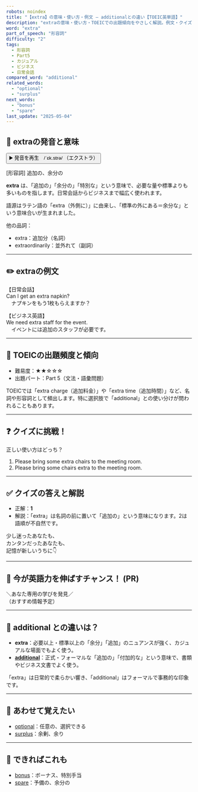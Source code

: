 ```yaml
---
robots: noindex
title: "【extra】の意味・使い方・例文 ― additionalとの違い【TOEIC英単語】"
description: "extraの意味・使い方・TOEICでの出題傾向をやさしく解説。例文・クイズ付きでadditionalとの違いもわかりやすく学べます。"
word: "extra"
part_of_speech: "形容詞"
difficulty: "2"
tags:
  - 形容詞
  - Part5
  - カジュアル
  - ビジネス
  - 日常会話
compared_word: "additional"
related_words:
  - "optional"
  - "surplus"
next_words:
  - "bonus"
  - "spare"
last_update: "2025-05-04"
---
```


## 🔰 extraの発音と意味

<button class="play-audio" onclick="playTTS('extra')">
  <span class="play-audio-main">
    ▶️ 発音を再生　/ˈɛk.strə/
  </span>
  <span class="play-audio-sub">
    （エクストラ）
  </span>
</button>

[形容詞] 追加の、余分の

**extra** は、「追加の」「余分の」「特別な」という意味で、必要な量や標準よりも多いものを指します。日常会話からビジネスまで幅広く使われます。

語源はラテン語の「extra（外側に）」に由来し、「標準の外にある＝余分な」という意味合いが生まれました。

他の品詞：  
- extra：追加分（名詞）
- extraordinarily：並外れて（副詞）

---

## ✏️ extraの例文

【日常会話】  
Can I get an extra napkin?  
　ナプキンをもう1枚もらえますか？

【ビジネス英語】  
We need extra staff for the event.  
　イベントには追加のスタッフが必要です。

---

## 🎯 TOEICの出題頻度と傾向

- 難易度：★★☆☆☆
- 出題パート：Part 5（文法・語彙問題）

TOEICでは「extra charge（追加料金）」や「extra time（追加時間）」など、名詞や形容詞として頻出します。特に選択肢で「additional」との使い分けが問われることもあります。

---

## ❓ クイズに挑戦！

正しい使い方はどっち？

1. Please bring some extra chairs to the meeting room.  
2. Please bring some chairs extra to the meeting room.

---

## ✅ クイズの答えと解説

- 正解：**1**
- 解説：「extra」は名詞の前に置いて「追加の」という意味になります。2は語順が不自然です。

少し迷ったあなたも、  
カンタンだったあなたも、  
記憶が新しいうちに👇️

---

## 🚀 今が英語力を伸ばすチャンス！ (PR)

<div class="info-center">
＼あなた専用の学びを発見／<br>  
（おすすめ情報予定）
</div>

---

## 🤔  additional との違いは？

- **extra**：必要以上・標準以上の「余分」「追加」のニュアンスが強く、カジュアルな場面でもよく使う。
- **[additional](/word/additional)**：正式・フォーマルな「追加の」「付加的な」という意味で、書類やビジネス文書でよく使う。

「extra」は日常的で柔らかい響き、「additional」はフォーマルで事務的な印象です。

---

## 🧩 あわせて覚えたい

- [optional](/word/optional)：任意の、選択できる
- [surplus](/word/surplus)：余剰、余り

---

## 📖 できればこれも

- [bonus](/word/bonus)：ボーナス、特別手当
- [spare](/word/spare)：予備の、余分の

<!-- cvid: aid45_bid22 -->
